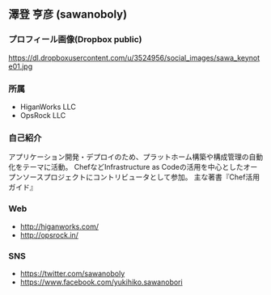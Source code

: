 ## 澤登 亨彦 (sawanoboly)

### プロフィール画像(Dropbox public)
https://dl.dropboxusercontent.com/u/3524956/social_images/sawa_keynote01.jpg

### 所属

* HiganWorks LLC
* OpsRock LLC

### 自己紹介
アプリケーション開発・デプロイのため、プラットホーム構築や構成管理の自動化をテーマに活動。
ChefなどInfrastructure as Codeの活用を中心としたオープンソースプロジェクトにコントリビュータとして参加。
主な著書『Chef活用ガイド』

### Web

* http://higanworks.com/
* http://opsrock.in/

### SNS

* https://twitter.com/sawanoboly
* https://www.facebook.com/yukihiko.sawanobori
